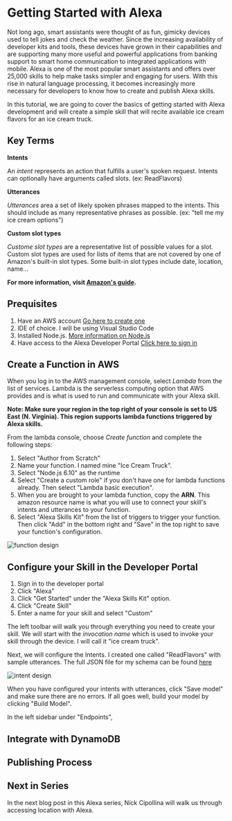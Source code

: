 Getting Started with Alexa
==========================

Not long ago, smart assistants were thought of as fun, gimicky devices used to tell jokes and check the weather.  Since the increasing availability of developer kits and tools, these devices have grown in their capabilities and are supporting many more useful and powerful applications from banking support to smart home communication to integrated applications with mobile.  Alexa is one of the most popular smart assistants and offers over 25,000 skills to help make tasks simpler and engaging for users.  With this rise in natural language processing, it becomes increasingly more necessary for developers to know how to create and publish Alexa skills.  

In this tutorial, we are going to cover the basics of getting started with Alexa development and will create a simple skill that will recite available ice cream flavors for an ice cream truck.

Key Terms
---------

__Intents__

An *intent* represents an action that fulfills a user's spoken request. Intents can optionally have arguments called slots. (ex: ReadFlavors)

__Utterances__

*Utterances* area a set of likely spoken phrases mapped to the intents. This should include as many representative phrases as possible. (ex: "tell me my ice cream options")

__Custom slot types__

*Custome slot types* are a representative list of possible values for a slot. Custom slot types are used for lists of items that are not covered by one of Amazon's built-in slot types. Some built-in slot types include date, location, name...

**For more information, visit [Amazon's guide](https://developer.amazon.com/docs/custom-skills/use-the-skill-builder-beta-to-define-intents-slots-and-dialogs.html).**


Prequisites
-----------
1. Have an AWS account [Go here to create one](https://aws.amazon.com/)
2. IDE of choice.  I will be using Visual Studio Code
3. Installed Node.js. [More information on Node.js](https://nodejs.org/en/)
4. Have access to the Alexa Developer Portal [Click here to sign in](https://developer.amazon.com/)



Create a Function in AWS
------------------------
When you log in to the AWS management console, select *Lambda* from the list of services.  Lambda is the serverless computing option that AWS provides and is what is used to run and communicate with your Alexa skill.  

__Note: Make sure your region in the top right of your console is set to US East (N. Virginia). This region supports lambda functions triggered by Alexa skills.__

From the lambda console, choose *Create function* and complete the following steps:
1. Select "Author from Scratch"
2. Name your function.  I named mine "Ice Cream Truck".
3. Select "Node.js 6.10" as the runtime
4. Select "Create a custom role" if you don't have one for lambda functions already.  Then select "Lambda basic execution".
5. When you are brought to your lambda function, copy the __ARN__.  This amazon resource name is what you will use to connect your skill's intents and utterances to your function.
6. Select "Alexa Skills Kit" from the list of triggers to trigger your function.  Then click "Add" in the bottom right and "Save" in the top right to save your function's configuration.

![function design](https://github.com/mgstigler/Alexa/tree/master/IceCream/images/lambda.png)



Configure your Skill in the Developer Portal
--------------------------------------------
1. Sign in to the developer portal
2. Click "Alexa"
3. Click "Get Started" under the "Alexa Skills Kit" option.
4. Click "Create Skill"
5. Enter a name for your skill and select "Custom"

The left toolbar will walk you through everything you need to create your skill.  We will start with the *invocation name* which is used to invoke your skill through the device. I will call it "ice cream truck".

Next, we will configure the Intents.  I created one called "ReadFlavors" with sample utterances.  The full JSON file for my schema can be found [here](https://github.com/mgstigler/Alexa/blob/master/IceCream/speechAssets/IntentSchema.json)

![intent design](https://github.com/mgstigler/Alexa/tree/master/IceCream/images/intents.png)

When you have configured your intents with utterances, click "Save model" and make sure there are no errors.  If all goes well, build your model by clicking "Build Model".

In the left sidebar under "Endpoints", 



Integrate with DynamoDB
-----------------------



Publishing Process
------------------



Next in Series
--------------

In the next blog post in this Alexa series, Nick Cipollina will walk us through accessing location with Alexa.